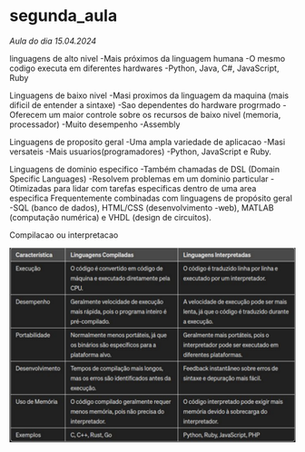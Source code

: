 # segunda_aula

*Aula do dia 15.04.2024*

linguagens de alto nivel
-Mais próximos da linguagem humana
-O mesmo codigo executa em diferentes hardwares
-Python, Java, C#, JavaScript, Ruby

Linguagens de baixo nivel
-Masi proximos da linguagem da maquina (mais dificil de entender a sintaxe)
-Sao dependentes do hardware progrmado
-Oferecem um maior controle sobre os recursos de baixo nivel (memoria, processador)
-Muito desempenho
-Assembly

Linguagens de proposito geral
-Uma ampla variedade de aplicacao
-Masi versateis
-Mais usuarios(programadores)
-Python, JavaScript e Ruby.

Linguagens de dominio especifico
-Também chamadas de DSL (Domain Specific Languages) 
-Resolvem problemas em um dominio particular
-Otimizadas para lidar com tarefas especificas dentro de uma area especifica
Frequentemente combinadas com linguagens de propósito geral
-SQL (banco de dados), HTML/CSS (desenvolvimento
-web), MATLAB (computação numérica) e VHDL (design de circuitos).

Compilacao ou interpretacao

![alt text](image.png)
